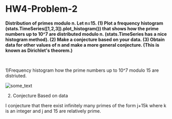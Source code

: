 HW4-Problem-2
=============

<p><b>
Distribution of primes modulo n. 
Let n=15. (1) Plot a frequency histogram (stats.TimeSeries([1,2,3]).plot_histogram()) that 
shows how the prime numbers up to 10^7 are distributed modulo n. (stats.TimeSeries has a nice histogram method). 
(2) Make a conjecture based on your data. 
(3) Obtain data for other values of n and make a more general conjecture. (This is known as Dirichlet's theorem.)
</b></p>
<br>

1)Frequency histogram how the prime numbers up to 10^7 modulo 15 are distriuted.
<p>
<img src=https://dl.dropboxusercontent.com/u/66800298/Histogram%20n15.png alt="some_text">
</p>

2) Conjecture Based on data
<p>
I conjecture that there exist infinitely many primes of the form j+15k  where k is an integer and j and 15 are relatively prime.
</p>

